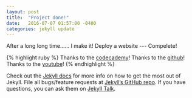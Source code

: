 ```yaml
---
layout: post
title:  "Project done!"
date:   2016-07-07 01:57:00 -0400
categories: jekyll update
---
```

After a long long time...... I make it!
Deploy a website --- Compelete!

{% highlight ruby %}
Thanks to the [codecademy][Codecademy]!
 Thanks to the [github][Github]! 
Thanks to the [youtube][Youtube]!
{% endhighlight %}

Check out the [Jekyll docs][jekyll-docs] for more info on how to get the most out of Jekyll. File all bugs/feature requests at [Jekyll’s GitHub repo][jekyll-gh]. If you have questions, you can ask them on [Jekyll Talk][jekyll-talk].

[jekyll-docs]: http://jekyllrb.com/docs/home
[jekyll-gh]:   https://github.com/jekyll/jekyll
[jekyll-talk]: https://talk.jekyllrb.com/
[Codecademy]: https://codecademy.com/
[Github]: https://github.com/
[Youtube]: https://www.youtube.com/
